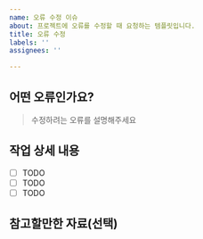 ```yaml
---
name: 오류 수정 이슈
about: 프로젝트에 오류를 수정할 때 요청하는 템플릿입니다.
title: 오류 수정
labels: ''
assignees: ''

---
```


## 어떤 오류인가요?

> 수정하려는 오류를 설명해주세요

## 작업 상세 내용

- [ ] TODO
- [ ] TODO
- [ ] TODO

## 참고할만한 자료(선택)
